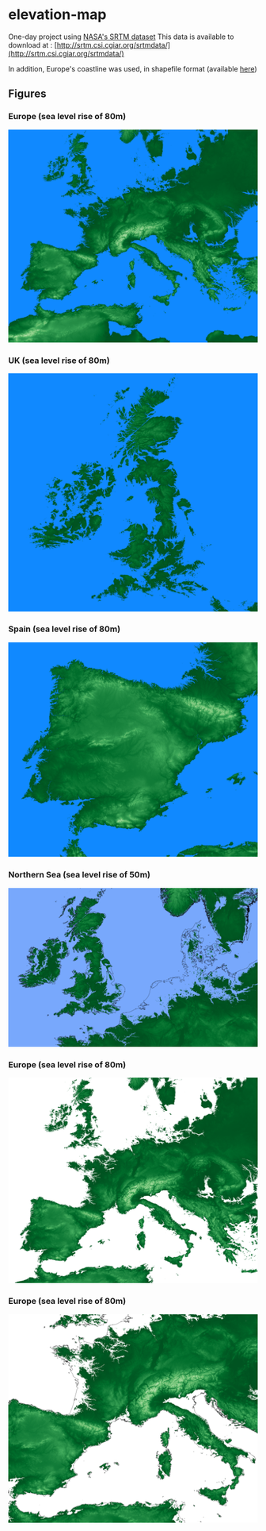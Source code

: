 # elevation-map

One-day project using [NASA's SRTM dataset](https://cgiarcsi.community/data/srtm-90m-digital-elevation-database-v4-1/)
This data is available to download at : [http://srtm.csi.cgiar.org/srtmdata/](http://srtm.csi.cgiar.org/srtmdata/)

In addition, Europe's coastline was used, in shapefile format (available [here](https://www.eea.europa.eu/data-and-maps/data/eea-coastline-for-analysis-1/gis-data/europe-coastline-shapefile))

## Figures

### Europe (sea level rise of 80m)
![](figures_min/europe_4-min.png)

### UK (sea level rise of 80m)
![](figures_min/uk_1-min.png)

### Spain (sea level rise of 80m) 
![](figures_min/spain_1-min.png)

### Northern Sea (sea level rise of 50m)
![](figures_min/europe_6-min.png)

### Europe (sea level rise of 80m)
![](figures_min/europe_2-min.png)

### Europe (sea level rise of 80m)
![](figures_min/europe_1-min.png)
